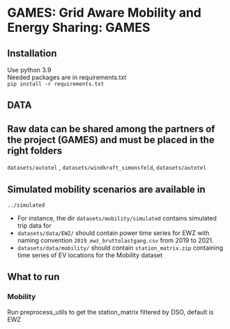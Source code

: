 # GAMES: Grid Aware Mobility and Energy Sharing: GAMES

 
## Installation 
Use python 3.9\
Needed packages are in requirements.txt\
`pip install -r requirements.txt`

 
## DATA 

## Raw data can be shared among the partners of the project (GAMES) and must be placed in the right folders
`datasets/autotel` , `datasets/windkraft_simonsfeld`, `datasets/autotel` 
 
## Simulated mobility scenarios are available in 
`../simulated`
* For instance, the dir `datasets/mobility/simulated` contains simulated trip data for 
* `datasets/data/EWZ/` should contain power time series for EWZ with naming convention `2019_ewz_bruttolastgang.csv`  from 2019 to 2021.
* `datasets/data/mobility/` should contain `station_matrix.zip` containing time series of EV locations for the Mobility dataset 

## What to run
### Mobility 
Run preprocess_utils to get the station_matrix filtered by DSO, default is EWZ
